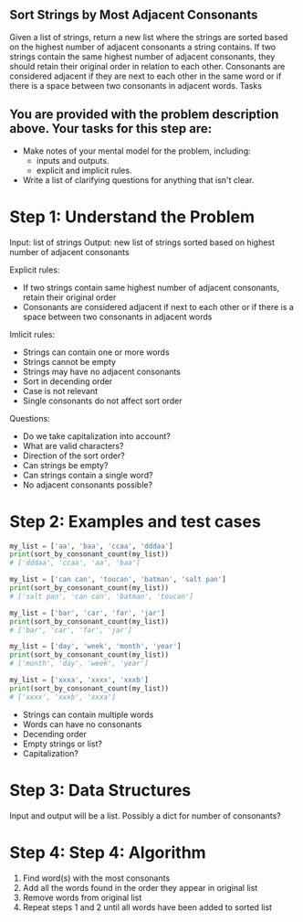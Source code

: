 ## Sort Strings by Most Adjacent Consonants

Given a list of strings, return a new list where the strings are sorted based on the highest number of adjacent consonants a string contains. If two strings contain the same highest number of adjacent consonants, they should retain their original order in relation to each other. Consonants are considered adjacent if they are next to each other in the same word or if there is a space between two consonants in adjacent words.
Tasks

## You are provided with the problem description above. Your tasks for this step are:

- Make notes of your mental model for the problem, including:
    - inputs and outputs.
    - explicit and implicit rules.
- Write a list of clarifying questions for anything that isn't clear.

# Step 1: Understand the Problem

Input: list of strings
Output: new list of strings sorted based on highest number of adjacent consonants

Explicit rules:
- If two strings contain same highest number of adjacent consonants, retain their original order
- Consonants are considered adjacent if next to each other or if there is a space between two consonants in adjacent words

Imlicit rules:
- Strings can contain one or more words
- Strings cannot be empty
- Strings may have no adjacent consonants
- Sort in decending order
- Case is not relevant
- Single consonants do not affect sort order

Questions:
- Do we take capitalization into account?
- What are valid characters?
- Direction of the sort order?
- Can strings be empty?
- Can strings contain a single word?
- No adjacent consonants possible?

# Step 2: Examples and test cases

```python
my_list = ['aa', 'baa', 'ccaa', 'dddaa']
print(sort_by_consonant_count(my_list))
# ['dddaa', 'ccaa', 'aa', 'baa']

my_list = ['can can', 'toucan', 'batman', 'salt pan']
print(sort_by_consonant_count(my_list))
# ['salt pan', 'can can', 'batman', 'toucan']

my_list = ['bar', 'car', 'far', 'jar']
print(sort_by_consonant_count(my_list))
# ['bar', 'car', 'far', 'jar']

my_list = ['day', 'week', 'month', 'year']
print(sort_by_consonant_count(my_list))
# ['month', 'day', 'week', 'year']

my_list = ['xxxa', 'xxxx', 'xxxb']
print(sort_by_consonant_count(my_list))
# ['xxxx', 'xxxb', 'xxxa']
```

- Strings can contain multiple words
- Words can have no consonants
- Decending order
- Empty strings or list?
- Capitalization?

# Step 3: Data Structures

Input and output will be a list. Possibly a dict for number of consonants?

# Step 4: Step 4: Algorithm

1. Find word(s) with the most consonants
2. Add all the words found in the order they appear in original list
3. Remove words from original list
4. Repeat steps 1 and 2 until all words have been added to sorted list
